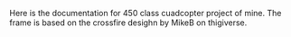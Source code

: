Here is the documentation for 450 class cuadcopter project of mine. The frame is based on the crossfire desighn by MikeB on thigiverse.
